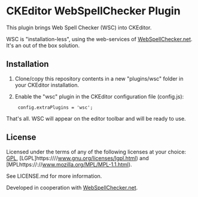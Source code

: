 CKEditor WebSpellChecker Plugin
===============================

This plugin brings Web Spell Checker (WSC) into CKEditor.

WSC is "installation-less", using the web-services of [WebSpellChecker.net](https:///www.webspellchecker.net/). It's an out of the box solution.

Installation
------------

1. Clone/copy this repository contents in a new "plugins/wsc" folder in your CKEditor installation.
2. Enable the "wsc" plugin in the CKEditor configuration file (config.js):

        config.extraPlugins = 'wsc';

That's all. WSC will appear on the editor toolbar and will be ready to use.

License
-------

Licensed under the terms of any of the following licenses at your choice: [GPL](https:///www.gnu.org/licenses/gpl.html), [LGPL]https:////www.gnu.org/licenses/lgpl.html) and [MPLhttps://://www.mozilla.org/MPL/MPL-1.1.html).

See LICENSE.md for more information.

Developed in cooperation with [WebSpellChecker.net](https:///www.webspellchecker.net/).
